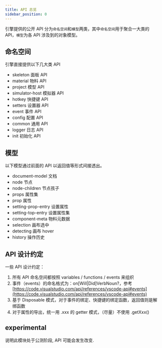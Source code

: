 ```yaml
---
title: API 总览
sidebar_position: 0
---
```


引擎提供的公开 API 分为`命名空间`和`模型`两类，其中`命名空间`用于聚合一大类的 API，`模型`为各 API 涉及到的对象模型。

## 命名空间

引擎直接提供以下几大类 API

- skeleton 面板 API
- material 物料 API
- project 模型 API
- simulator-host 模拟器 API
- hotkey 快捷键 API
- setters 设置器 API
- event 事件 API
- config 配置 API
- common 通用 API
- logger 日志 API
- init 初始化 API

## 模型
以下模型通过前面的 API 以返回值等形式间接透出。

- document-model 文档
- node 节点
- node-children 节点孩子
- props 属性集
- prop 属性
- setting-prop-entry 设置属性
- setting-top-entry 设置属性集
- component-meta 物料元数据
- selection 画布选中
- detecting 画布 hover
- history 操作历史


## API 设计约定
一些 API 设计约定：

1. 所有 API 命名空间都按照 variables / functions / events 来组织
2. 事件（events）的命名格式为：on[Will|Did]VerbNoun?，参考 [https://code.visualstudio.com/api/references/vscode-api#events](https://code.visualstudio.com/api/references/vscode-api#events)
3. 基于 Disposable 模式，对于事件的绑定、快捷键的绑定函数，返回值则是解绑函数
4. 对于属性的导出，统一用 .xxx 的 getter 模式，（尽量）不使用 .getXxx()

## experimental

说明此模块处于公测阶段, API 可能会发生改变.